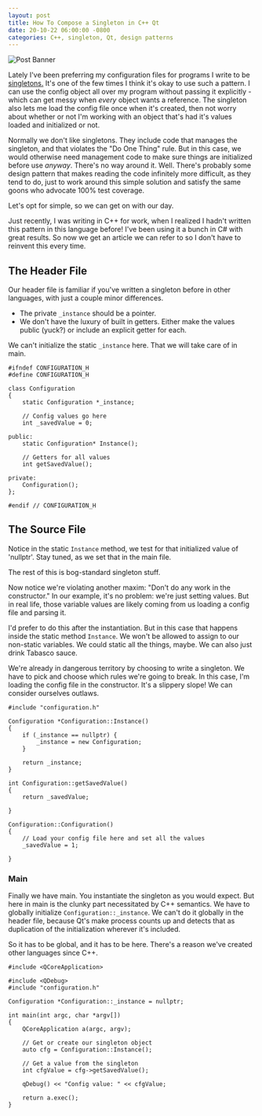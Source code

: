 ```yaml
---
layout: post
title: How To Compose a Singleton in C++ Qt
date: 20-10-22 06:00:00 -0800
categories: C++, singleton, Qt, design patterns
---
```

![Post Banner](https://i.imgur.com/Id6h2yH.jpg)

Lately I've been preferring my configuration files for programs I write to be
[singletons.](https://en.wikipedia.org/wiki/Singleton_pattern) It's one of the
few times I think it's okay to use such a pattern. I can use the config object
all over my program without passing it explicitly - which can get messy when
*every* object wants a reference. The singleton also lets me load the config
file once when it's created, then not worry about whether or not I'm working
with an object that's had it's values loaded and initialized or not.

Normally we don't like singletons. They include code that manages the singleton,
and that violates the "Do One Thing" rule. But in this case, we would otherwise
need management code to make sure things are initialized before use *anyway*.
There's no way around it. Well. There's probably some design pattern that makes
reading the code infinitely more difficult, as they tend to do, just to work
around this simple solution and satisfy the same goons who advocate 100% test
coverage.

Let's opt for simple, so we can get on with our day.

Just recently, I was writing in C++ for work, when I realized I hadn't written
this pattern in this language before! I've been using it a bunch in C#
with great results. So now we get an article we can refer to so I don't have
to reinvent this every time.

## The Header File

Our header file is familiar if you've written a singleton before in other
languages, with just a couple minor differences.

- The private `_instance` should be a pointer.
- We don't have the luxury of built in getters. Either make the values public (yuck?)
or include an explicit getter for each.

We can't initialize the static `_instance` here. That we will take care of in
main.

```
#ifndef CONFIGURATION_H
#define CONFIGURATION_H

class Configuration
{
    static Configuration *_instance;

    // Config values go here
    int _savedValue = 0;

public:
    static Configuration* Instance();

    // Getters for all values
    int getSavedValue();

private:
    Configuration();
};

#endif // CONFIGURATION_H
```

## The Source File

Notice in the static `Instance` method, we test for that initialized value of
'nullptr'. Stay tuned, as we set that in the main file.

The rest of this is bog-standard singleton stuff.

Now notice we're violating another maxim: "Don't do any work in the constructor."
In our example, it's no problem: we're just setting values. But in real life,
those variable values are likely coming from us loading a config file and parsing it.

I'd prefer to do this after the instantiation. But in this case that happens
inside the static method `Instance`. We won't be allowed to assign to our non-static
variables. We could static all the things, maybe. We can also just drink Tabasco sauce.

We're already in dangerous territory by choosing to write a singleton. We have to
pick and choose which rules we're going to break. In this case, I'm loading the
config file in the constructor. It's a slippery slope!
We can consider ourselves outlaws.

```
#include "configuration.h"

Configuration *Configuration::Instance()
{
    if (_instance == nullptr) {
        _instance = new Configuration;
    }

    return _instance;
}

int Configuration::getSavedValue()
{
    return _savedValue;

}

Configuration::Configuration()
{
    // Load your config file here and set all the values
    _savedValue = 1;

}
```

### Main

Finally we have main. You instantiate the singleton as you would expect.
But here in main is the clunky part necessitated by C++ semantics. We have to
globally initialize `Configuration::_instance`. We can't do it globally in
the header file, because Qt's make process counts up and detects that as
duplication of the initialization wherever it's included.

So it has to be global, and it has to be here. There's a reason we've created
other languages since C++.

```
#include <QCoreApplication>

#include <QDebug>
#include "configuration.h"

Configuration *Configuration::_instance = nullptr;

int main(int argc, char *argv[])
{
    QCoreApplication a(argc, argv);

    // Get or create our singleton object
    auto cfg = Configuration::Instance();

    // Get a value from the singleton
    int cfgValue = cfg->getSavedValue();

    qDebug() << "Config value: " << cfgValue;

    return a.exec();
}
```

